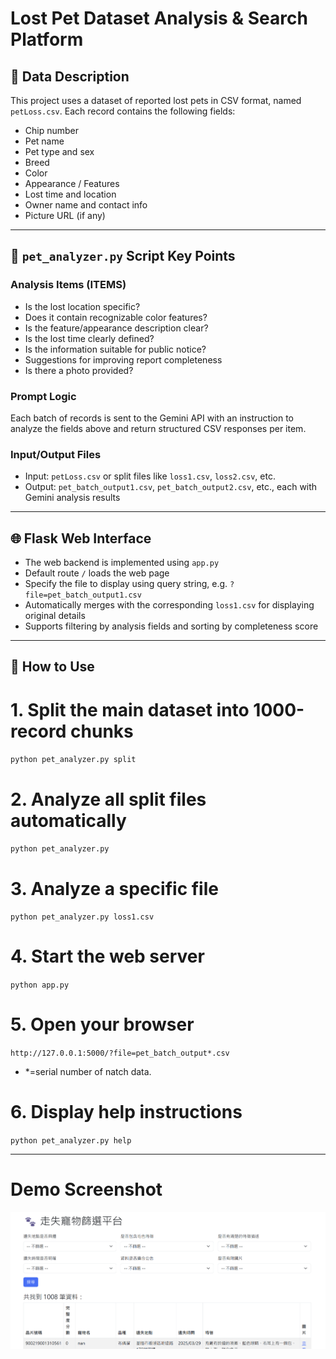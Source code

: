 # Lost Pet Dataset Analysis & Search Platform

## 📁 Data Description

This project uses a dataset of reported lost pets in CSV format, named `petLoss.csv`. Each record contains the following fields:

- Chip number  
- Pet name  
- Pet type and sex  
- Breed  
- Color  
- Appearance / Features  
- Lost time and location  
- Owner name and contact info  
- Picture URL (if any)

---

## 🤖 `pet_analyzer.py` Script Key Points

### Analysis Items (ITEMS)

- Is the lost location specific?  
- Does it contain recognizable color features?  
- Is the feature/appearance description clear?  
- Is the lost time clearly defined?  
- Is the information suitable for public notice?  
- Suggestions for improving report completeness  
- Is there a photo provided?

### Prompt Logic

Each batch of records is sent to the Gemini API with an instruction to analyze the fields above and return structured CSV responses per item.

### Input/Output Files

- Input: `petLoss.csv` or split files like `loss1.csv`, `loss2.csv`, etc.  
- Output: `pet_batch_output1.csv`, `pet_batch_output2.csv`, etc., each with Gemini analysis results

---

## 🌐 Flask Web Interface

- The web backend is implemented using `app.py`
- Default route `/` loads the web page
- Specify the file to display using query string, e.g. `?file=pet_batch_output1.csv`
- Automatically merges with the corresponding `loss1.csv` for displaying original details
- Supports filtering by analysis fields and sorting by completeness score

---

## 🚀 How to Use

# 1. Split the main dataset into 1000-record chunks
`python pet_analyzer.py split`

# 2. Analyze all split files automatically
`python pet_analyzer.py`

# 3. Analyze a specific file
`python pet_analyzer.py loss1.csv`

# 4. Start the web server
`python app.py`

# 5. Open your browser
`http://127.0.0.1:5000/?file=pet_batch_output*.csv`
- *=serial number of natch data. 

# 6. Display help instructions
`python pet_analyzer.py help`

---
# Demo Screenshot
![Demo](https://github.com/41171119H/Data-Structure/blob/main/autogen/petLoss/petLossDemo.png)

